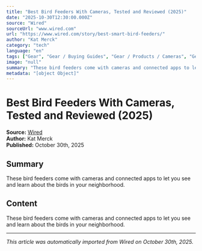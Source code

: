 ```yaml
---
title: "Best Bird Feeders With Cameras, Tested and Reviewed (2025)"
date: "2025-10-30T12:30:00.000Z"
source: "Wired"
sourceUrl: "www.wired.com"
url: "https://www.wired.com/story/best-smart-bird-feeders/"
author: "Kat Merck"
category: "tech"
language: "en"
tags: ["Gear", "Gear / Buying Guides", "Gear / Products / Cameras", "Gear / Products / Smart Home", "Gear / Products / Outdoor", "tech", "english"]
image: "null"
summary: "These bird feeders come with cameras and connected apps to let you see and learn about the birds in your neighborhood."
metadata: "[object Object]"
---
```


# Best Bird Feeders With Cameras, Tested and Reviewed (2025)

**Source:** [Wired](https://www.wired.com/story/best-smart-bird-feeders/)  
**Author:** Kat Merck  
**Published:** October 30th, 2025  

## Summary

These bird feeders come with cameras and connected apps to let you see and learn about the birds in your neighborhood.

## Content

These bird feeders come with cameras and connected apps to let you see and learn about the birds in your neighborhood.

---

*This article was automatically imported from Wired on October 30th, 2025.*
